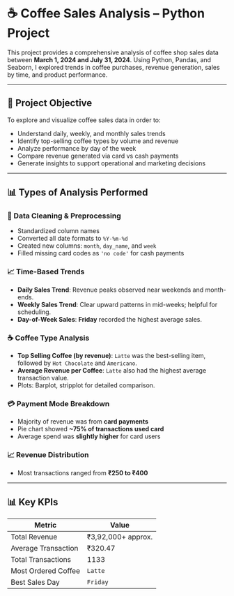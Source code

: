 # ☕ Coffee Sales Analysis – Python Project

This project provides a comprehensive analysis of coffee shop sales data between **March 1, 2024 and July 31, 2024**.
Using Python, Pandas, and Seaborn, I explored trends in coffee purchases, revenue generation, sales by time, and product performance.

---

## 🎯 Project Objective

To explore and visualize coffee sales data in order to:
- Understand daily, weekly, and monthly sales trends  
- Identify top-selling coffee types by volume and revenue  
- Analyze performance by day of the week  
- Compare revenue generated via card vs cash payments  
- Generate insights to support operational and marketing decisions  

---

## 📊 Types of Analysis Performed

### 🧼 Data Cleaning & Preprocessing
- Standardized column names
- Converted all date formats to `%Y-%m-%d`
- Created new columns: `month`, `day_name`, and `week`
- Filled missing card codes as `'no code'` for cash payments

### 📈 Time-Based Trends
- **Daily Sales Trend**: Revenue peaks observed near weekends and month-ends.
- **Weekly Sales Trend**: Clear upward patterns in mid-weeks; helpful for scheduling.
- **Day-of-Week Sales**: **Friday** recorded the highest average sales.

### ☕ Coffee Type Analysis
- **Top Selling Coffee (by revenue)**: `Latte` was the best-selling item, followed by `Hot Chocolate` and `Americano`.
- **Average Revenue per Coffee**: `Latte` also had the highest average transaction value.
- Plots: Barplot, stripplot for detailed comparison.

### 💳 Payment Mode Breakdown
- Majority of revenue was from **card payments**
- Pie chart showed **~75% of transactions used card**
- Average spend was **slightly higher** for card users

### 📈 Revenue Distribution
- Most transactions ranged from **₹250 to ₹400**

---

## 📊 Key KPIs

| Metric               | Value               |
|----------------------|---------------------|
| Total Revenue        | ₹3,92,000+ approx.  |
| Average Transaction  | ₹320.47             |
| Total Transactions   | 1133                |
| Most Ordered Coffee  | `Latte`             |
| Best Sales Day       | `Friday`            
